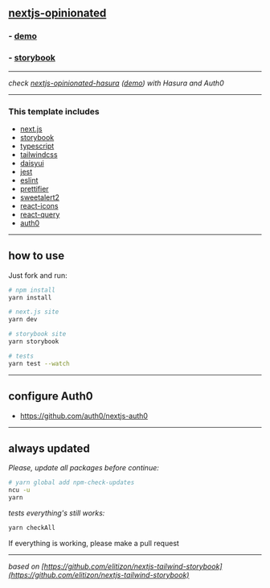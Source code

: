 ## [nextjs-opinionated](https://github.com/saitodisse/nextjs-opinionated)

### - [demo](https://nextjs-opinionated.vercel.app/)

### - [storybook](https://main--60d0b5d829870700396e0a3b.chromatic.com)

---

_check [nextjs-opinionated-hasura](https://github.com/saitodisse/nextjs-opinionated-hasura) ([demo](https://nextjs-opinionated-hasura.vercel.app/)) with Hasura and Auth0_

---

### This template includes

- [next.js](https://nextjs.org/)
- [storybook](https://storybook.js.org/)
- [typescript](https://www.typescriptlang.org/)
- [tailwindcss](https://tailwindcss.com/)
- [daisyui](https://daisyui.com/)
- [jest](https://jestjs.io/)
- [eslint](https://eslint.org/)
- [prettifier](https://prettier.io/)
- [sweetalert2](https://sweetalert2.github.io/)
- [react-icons](https://react-icons.github.io/react-icons/)
- [react-query](https://react-query.tanstack.com/)
- [auth0](https://auth0.com/)

---

## how to use

Just fork and run:

```sh
# npm install
yarn install

# next.js site
yarn dev

# storybook site
yarn storybook

# tests
yarn test --watch
```

---

## configure Auth0

- https://github.com/auth0/nextjs-auth0

---

## always updated

_Please, update all packages before continue:_

```sh
# yarn global add npm-check-updates
ncu -u
yarn
```

_tests everything's still works:_

```sh
yarn checkAll
```

If everything is working, please make a pull request

---

_based on [https://github.com/elitizon/nextjs-tailwind-storybook](https://github.com/elitizon/nextjs-tailwind-storybook)_
